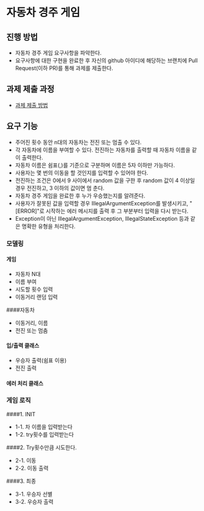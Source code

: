 # 자동차 경주 게임
## 진행 방법
* 자동차 경주 게임 요구사항을 파악한다.
* 요구사항에 대한 구현을 완료한 후 자신의 github 아이디에 해당하는 브랜치에 Pull Request(이하 PR)를 통해 과제를 제출한다.

## 과제 제출 과정
* [과제 제출 방법](https://github.com/next-step/nextstep-docs/tree/master/precourse)

## 요구 기능
- 주어진 횟수 동안 n대의 자동차는 전진 또는 멈출 수 있다.
- 각 자동차에 이름을 부여할 수 있다. 전진하는 자동차를 출력할 때 자동차 이름을 같이 출력한다.
- 자동차 이름은 쉼표(,)를 기준으로 구분하며 이름은 5자 이하만 가능하다.
- 사용자는 몇 번의 이동을 할 것인지를 입력할 수 있어야 한다.
- 전진하는 조건은 0에서 9 사이에서 random 값을 구한 후 random 값이 4 이상일 경우 전진하고, 3 이하의 값이면 멈
춘다.
- 자동차 경주 게임을 완료한 후 누가 우승했는지를 알려준다.
- 사용자가 잘못된 값을 입력할 경우 IllegalArgumentException를 발생시키고, "[ERROR]"로 시작하는 에러 메시지를
출력 후 그 부분부터 입력을 다시 받는다.
- Exception이 아닌 IllegalArgumentException, IllegalStateException 등과 같은 명확한 유형을 처리한다.

### 모델링
#### 게임
- 자동차 N대
- 이름 부여
- 시도할 횟수 입력
- 이동거리 랜덤 입력


####자동차
- 이동거리, 이름 
- 전진 또는 멈춤 

#### 입/출력 클래스
- 우승자 출력(쉼표 이용)
- 전진 출력

#### 에러 처리 클래스

### 게임 로직
####1. INIT
- 1-1. 차 이름을 입력받는다
- 1-2. try횟수를 입력받는다

####2. Try횟수만큼 시도한다.
- 2-1. 이동
- 2-2. 이동 출력

####3. 최종
- 3-1. 우승자 선별
- 3-2. 우승자 출력